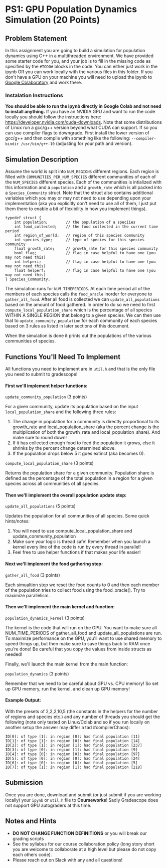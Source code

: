 # PS1: GPU Population Dynamics Simulation (20 Points)

## Problem Statement
In this assignment you are going to build a simulation for population dynamics using C++ in a multithreaded environment. We have provided some starter code for you, and your job is to fill in the missing code as specified by the `#TODO#` blocks in the code. You can either just work in the ipynb OR you can work locally with the various files in this folder. If you don't have a GPU on your machine you will need to upload the ipynb to [Google Colaboratory](https://colab.google/) and work there.

### Instalation Instructions
**You should be able to run the ipynb directly in Google Colab and not need to install anything.** If you have an NVIDIA GPU and want to run the code locally you should follow the instructions here: https://developer.nvidia.com/cuda-downloads. Note that some distributions of Linux run a gcc/g++ version beyond what CUDA can support. If so you can use compiler flags to downgrade. First install the lower version of gcc/g++ and then compile with something like the following: `--compiler-bindir /usr/bin/g++-10` (adjusting for your path and version).

## Simulation Description
Assume the world is split into `NUM_REGIONS` different regions. Each region is filled with `COMMUNITIES_PER_NUM_SPECIES` different communities of each of the `NUM_SPECIES` different species. Each of the communities is intialized with this information and a `population` and a `growth_rate` which is all packed into a `Species_Community` struct. Note that the struct also contains additional variables which you may or may not need to use depending upon your implementation (aka you explicitly don't need to use all of them, I just put them there to enable a bit of flexibility in how you implement things).

```
typedef struct {
    int population;        // the population of a speciies
    int food_collected;    // the food collected in the current time period
    int region_of_world;   // region of this species community
    int species_type;      // type of species for this species community
    float growth_rate;     // growth_rate for this species community
    bool flag;             // flag in case helpful to have one (you may not need this)
    int helperi;           // flag in case helpful to have one (you may not need this)
    float helperf;         // flag in case helpful to have one (you may not need this)
} Species_Community;
```

The simulation runs for `NUM_TIMEPERIODS`. At each time period all of the members of each species calls the `food_oracle` inorder for everyone to `gather_all_food`. After all food is collected we can `update_all_populations` based on the amount of food gathered. In order to do so we need to first `compute_local_population_share` which is the percentage of all species WITHIN A SINGLE REGION that belong to a given species. We can then use that to `update_community_population` for each community of each species based on 3 rules as listed in later sections of this document.

When the simulation is done it prints out the populations of the various communities of species.

## Functions You'll Need To Implement
All functions you need to implement are in `util.h` and that is the only file you need to submit to gradescope!

#### First we'll implement helper functions:

`update_community_population` (3 points)

For a given community, update its population based on the input `local_population_share` and the following three rules:
1. The change in population for a community is directly proportional to its growth_rate and local_population_share (aka the percent change is the multiplication of both the growth_rate and local_population_share). And make sure to round down!
2. If it has collected enough food to feed the population it grows, else it shrinks by the percent change determined above.
3. If the population drops below 5 it goes extinct (aka becomes 0).

`compute_local_population_share` (3 points)

Returns the population share for a given community. Population share is defined as the percentage of the total population in a region for a given species across all communities of all species.

#### Then we'll implement the overall population update step:

`update_all_populations` (5 points)

Updates the population for all communities of all species. Some quick hints/notes:
1. You will need to use compute_local_population_share and update_community_population
2. Make sure your logic is thread safe! Remember when you launch a kernel every line of the code is run by every thread in parallel!
3. Feel free to use helper functions if that makes your life easier!

#### Next we'll implement the food gathering step:

`gather_all_food` (3 points)

Each simualtion step we reset the food counts to 0 and then each member of the population tries to collect food using the food_oracle(). Try to maximize parallelism.

#### Then we'll implement the main kernel and function:

`population_dynamics_kernel` (3 points)

The kernel is the code that will run on the GPU. You want to make sure all NUM_TIME_PERIODS of gather_all_food and update_all_populations are run. To maximize performance on the GPU, you'll want to use shared memory to speed things up, but then make sure to save things back to RAM once you're done! Be careful that you copy the values from inside structs as needed!

Finally, we'll launch the main kernel from the main function:

`population_dynamics` (3 points)

Remember that we need to be careful about GPU vs. CPU memory! So set up GPU memory, run the kernel, and clean up GPU memory!

#### Example Output:
With the presets of 2,2,2,10,5 (the constants in the helpers for the number of regions and species etc.) and any number of threads you should get the following (note only tested on Linux/Colab and so if you run locally on another setup the answer may differ a tad #compilerChaos):
``` 
ID[0]: of type [1]: in region [0]: had final population [11]
ID[1]: of type [1]: in region [0]: had final population [14]
ID[2]: of type [1]: in region [1]: had final population [237]
ID[3]: of type [0]: in region [1]: had final population [9]
ID[4]: of type [0]: in region [0]: had final population [97]
ID[5]: of type [0]: in region [0]: had final population [24]
ID[6]: of type [0]: in region [0]: had final population [5]
ID[7]: of type [1]: in region [1]: had final population [218]
```

## Submission
Once you are done, download and submit (or just submit if you are working locally) your `ipynb` or `util.h` file to **Courseworks**! Sadly Gradescope does not support GPU autograders at this time.

## Notes and Hints
+ **DO NOT CHANGE FUNCTION DEFINITIONS** or you will break our grading scripts
+ See the syllabus for our course collaboration policy (long story short you are welcome to collaborate at a high level but please do not copy each others code).
+ Please reach out on Slack with any and all questions!